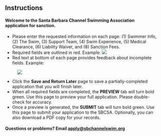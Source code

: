## Instructions

#### Welcome to the Santa Barbara Channel Swimming Association application for sanction.

- Please enter the requested information on each page: (1) Swimmer Info, (2) The Swim, (3) Support Team, (4) Swim Experience, (5) Medical Clearance, (6) Liability Waiver, and (8) Sanction Fees.
- Required fields are outlined in red. Example: ![](required.png)
- Red text at bottom of each page provides feedback about incomplete fields. Example: 

<img src="validation.png" style="margin-left:40px;" />

- Click the **Save and Return Later** page to save a partially-completed application that you will finish later.
- When all required fields are completed, the **PREVIEW** tab will turn bold green. Use this page to preview your full application. Please double-check for accuracy.
- Once a preview is generated, the **SUBMIT** tab will turn bold green. Use this page to submit your application to the SBCSA. Optionally, you can also download a PDF copy for your records.

#### Questions or problems? Email [apply@sbchannelswim.org](mailto:apply@sbchannelswim.org)
